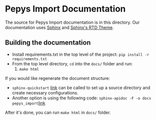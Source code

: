 # Pepys Import Documentation

The source for Pepys Import documentation is in this directory. Our documentation uses
[Sphinx](https://www.sphinx-doc.org/en/master/index.html) and [Sphinx's RTD Theme](https://sphinx-rtd-theme.readthedocs.io/en/stable/).

## Building the documentation

- Install requirements.txt in the top level of the project: `pip install -r requirements.txt`
- From the top level directory, `cd` into the `docs/` folder and run:
    1. `make html`

If you would like regenerate the document structure:

- `sphinx-quickstart` [link](https://www.sphinx-doc.org/en/master/usage/quickstart.html#setting-up-the-documentation-sources) can be called to set up a source directory and create necessary configurations.
- Another option is using the following code: `sphinx-apidoc -F -o docs pepys_import`[link](https://www.sphinx-doc.org/en/master/man/sphinx-apidoc.html)

After it's done, you can run `make html` in `docs/` folder.